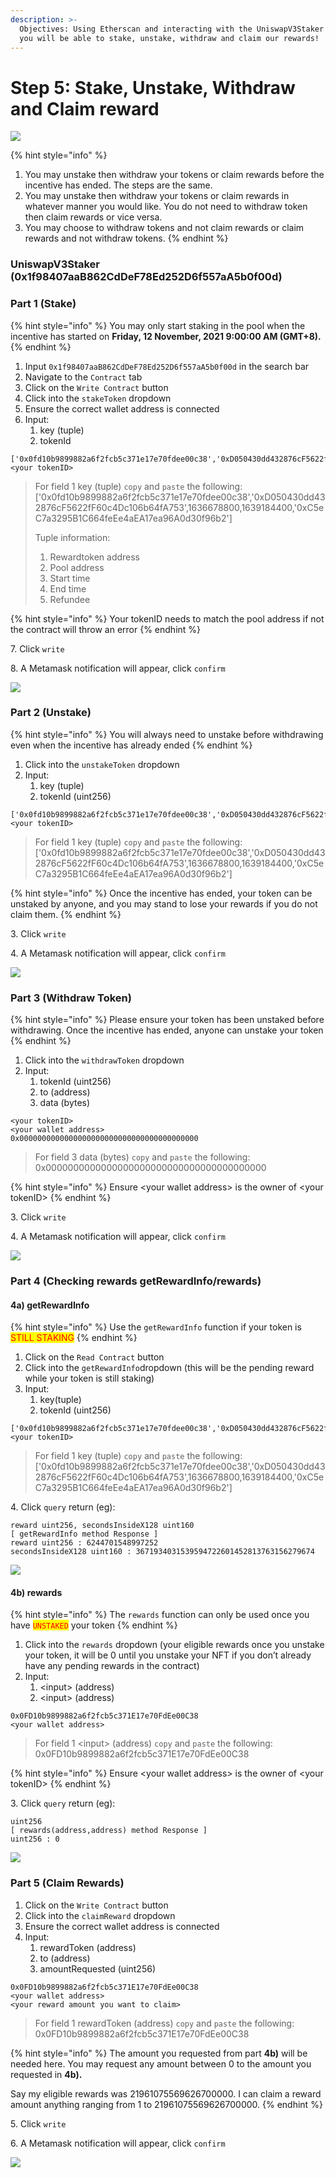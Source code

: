 ```yaml
---
description: >-
  Objectives: Using Etherscan and interacting with the UniswapV3Staker contract,
  you will be able to stake, unstake, withdraw and claim our rewards!
---
```


# Step 5: Stake, Unstake, Withdraw and Claim reward

![](<../.gitbook/assets/UniV3Staker 18-10-21.png>)

{% hint style="info" %}
1. You may unstake then withdraw your tokens or claim rewards before the incentive has ended. The steps are the same.
2. You may unstake then withdraw your tokens or claim rewards in whatever manner you would like. You do not need to withdraw token then claim rewards or vice versa.
3. You may choose to withdraw tokens and not claim rewards or claim rewards and not withdraw tokens.
{% endhint %}

### UniswapV3Staker (0x1f98407aaB862CdDeF78Ed252D6f557aA5b0f00d)

### Part 1 (Stake)

{% hint style="info" %}
You may only start staking in the pool when the incentive has started on **Friday, 12 November, 2021 9:00:00 AM (GMT+8).**
{% endhint %}

1. Input `0x1f98407aaB862CdDeF78Ed252D6f557aA5b0f00d` in the search bar
2. Navigate to the `Contract` tab
3. Click on the `Write Contract` button
4. Click into the `stakeToken` dropdown
5. Ensure the correct wallet address is connected
6. Input:
   1. key (tuple)
   2. tokenId

```
['0x0fd10b9899882a6f2fcb5c371e17e70fdee00c38','0xD050430dd432876cF5622fF60c4Dc106b64fA753',1636678800,1639184400,'0xC5eC7a3295B1C664feEe4aEA17ea96A0d30f96b2']
<your tokenID>
```

> For field 1 key (tuple) `copy` and `paste` the following: \['0x0fd10b9899882a6f2fcb5c371e17e70fdee00c38','0xD050430dd432876cF5622fF60c4Dc106b64fA753',1636678800,1639184400,'0xC5eC7a3295B1C664feEe4aEA17ea96A0d30f96b2']
>
> Tuple information:
>
> 1. Rewardtoken address
> 2. Pool address
> 3. Start time
> 4. End time
> 5. Refundee

{% hint style="info" %}
Your tokenID needs to match the pool address if not the contract will throw an error
{% endhint %}

7\. Click `write`

8\. A Metamask notification will appear, click `confirm`

![](<../.gitbook/assets/UniswapV3Staker User1 Stake.PNG>)

### Part 2 (Unstake)

{% hint style="info" %}
You will always need to unstake before withdrawing even when the incentive has already ended
{% endhint %}

1. Click into the `unstakeToken` dropdown
2. Input:
   1. key (tuple)
   2. tokenId (uint256)

```
['0x0fd10b9899882a6f2fcb5c371e17e70fdee00c38','0xD050430dd432876cF5622fF60c4Dc106b64fA753',1636678800,1639184400,'0xC5eC7a3295B1C664feEe4aEA17ea96A0d30f96b2']
<your tokenID>
```

> For field 1 key (tuple) `copy` and `paste` the following: \['0x0fd10b9899882a6f2fcb5c371e17e70fdee00c38','0xD050430dd432876cF5622fF60c4Dc106b64fA753',1636678800,1639184400,'0xC5eC7a3295B1C664feEe4aEA17ea96A0d30f96b2']

{% hint style="info" %}
Once the incentive has ended, your token can be unstaked by anyone, and you may stand to lose your rewards if you do not claim them.
{% endhint %}

3\. Click `write`

4\. A Metamask notification will appear, click `confirm`

![](<../.gitbook/assets/UniswapV3Staker User 2 Unstake.PNG>)

### Part 3 (Withdraw Token)

{% hint style="info" %}
Please ensure your token has been unstaked before withdrawing. Once the incentive has ended, anyone can unstake your token
{% endhint %}

1. Click into the `withdrawToken` dropdown
2. Input:
   1. tokenId (uint256)
   2. to (address)
   3. data (bytes)

```
<your tokenID>
<your wallet address>
0x0000000000000000000000000000000000000000
```

> For field 3 data (bytes) `copy` and `paste` the following: 0x0000000000000000000000000000000000000000

{% hint style="info" %}
Ensure \<your wallet address> is the owner of \<your tokenID>
{% endhint %}

3\. Click `write`

4\. A Metamask notification will appear, click `confirm`

![](<../.gitbook/assets/UniswapV3Staker User 3 (withdrawToken).PNG>)

### Part 4 (Checking rewards getRewardInfo/rewards)

#### 4a) getRewardInfo

{% hint style="info" %}
Use the `getRewardInfo` function if your token is <mark style="color:red;">STILL STAKING</mark>
{% endhint %}

1. Click on the `Read Contract` button
2. Click into the `getRewardInfo`dropdown (this will be the pending reward while your token is still staking)
3. Input:
   1. key(tuple)
   2. tokenId (uint256)

```
['0x0fd10b9899882a6f2fcb5c371e17e70fdee00c38','0xD050430dd432876cF5622fF60c4Dc106b64fA753',1636678800,1639184400,'0xC5eC7a3295B1C664feEe4aEA17ea96A0d30f96b2']
<your tokenID>
```

> For field 1 key (tuple) `copy` and `paste` the following: \['0x0fd10b9899882a6f2fcb5c371e17e70fdee00c38','0xD050430dd432876cF5622fF60c4Dc106b64fA753',1636678800,1639184400,'0xC5eC7a3295B1C664feEe4aEA17ea96A0d30f96b2']

4\. Click `query` return (eg):

```
reward uint256, secondsInsideX128 uint160
[ getRewardInfo method Response ]
reward uint256 : 6244701548997252
secondsInsideX128 uint160 : 3671934031539594722601452813763156279674
```

![](<../.gitbook/assets/UniswapV3Staker User 4 (getRewardInfo).PNG>)

#### 4b) rewards

{% hint style="info" %}
The `rewards` function can only be used once you have <mark style="color:red;">`UNSTAKED`</mark> your token
{% endhint %}

1. Click into the `rewards` dropdown (your eligible rewards once you unstake your token, it will be 0 until you unstake your NFT if you don’t already have any pending rewards in the contract)
2. Input:
   1. \<input> (address)
   2. \<input> (address)

```
0x0FD10b9899882a6f2fcb5c371E17e70FdEe00C38
<your wallet address>
```

> For field 1 \<input> (address) `copy` and `paste` the following: 0x0FD10b9899882a6f2fcb5c371E17e70FdEe00C38

{% hint style="info" %}
Ensure \<your wallet address> is the owner of \<your tokenID>
{% endhint %}

3\. Click `query` return (eg):

```
uint256
[ rewards(address,address) method Response ]
uint256 : 0
```

![](<../.gitbook/assets/UniswapV3Staker User 5 (rewards).PNG>)

### Part 5 (Claim Rewards)

1. Click on the `Write Contract` button
2. Click into the `claimReward` dropdown
3. Ensure the correct wallet address is connected
4. Input:
   1. rewardToken (address)
   2. to (address)
   3. amountRequested (uint256)

```
0x0FD10b9899882a6f2fcb5c371E17e70FdEe00C38
<your wallet address>
<your reward amount you want to claim>
```

> For field 1 rewardToken (address) `copy` and `paste` the following: 0x0FD10b9899882a6f2fcb5c371E17e70FdEe00C38

{% hint style="info" %}
The amount you requested from part **4b)** will be needed here. You may request any amount between 0 to the amount you requested in **4b).**

Say my eligible rewards was 21961075569626700000. I can claim a reward amount anything ranging from 1 to 21961075569626700000.
{% endhint %}

5\. Click `write`

6\. A Metamask notification will appear, click `confirm`

![](<../.gitbook/assets/UniswapV3Staker User 6 (claimReward).PNG>)
